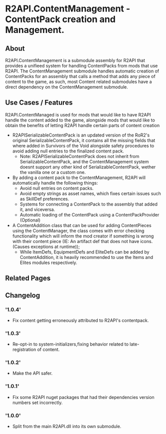 # R2API.ContentManagement - ContentPack creation and Management.

## About

R2API.ContentManagement is a submodule assembly for R2API that provides a unifieed system for handling ContentPacks from mods that use R2API.
The ContentManagement submodule handles automatic creation of ContentPacks for an assembly that calls a method that adds any piece of content to the game, as such, most Content related submodules have a direct dependency on the ContentManagement submodule.

## Use Cases / Features

R2API.ContentManaged is used for mods that would like to have R2API handle the content added to the game, alongside mods that would like to obtain the benefits of letting R2API handle certain parts of content creation

* R2APISerializableContentPack is an updated version of the RoR2's original SerializableContentPack, it contains all the missing fields that where added in Survivors of the Void alongside safety procedures to avoid adding null entries to the finalized content pack.
    * Note: R2APISerializableContentPack does not inherit from SerializableContentPack, and the ContentManagement system doesnt support any other kind of SerializableContentPack, wether the vanilla one or a custom one.
* By adding a content pack to the ContentManagement, R2API will automatically handle the following things:
    * Avoid null entries on content packs.
    * Avoid empty strings as asset names, which fixes certain issues such as SkillDef preferences.
    * Systems for connecting a ContentPack to the assembly that added it, and viceversa.
    * Automatic loading of the ContentPack using a ContentPackProvider (Optional)
* A ContentAddition class that can be used for adding ContentPieces using the ContentManager, the class comes with error checking functionality which will inform the mod creator if something is wrong with their content piece (IE: An artifact def that does not have icons. (Causes exceptions at runtime));
    * While ItemDefs, EquipmentDefs and EliteDefs can be added by ContentAddition, it is heavily recommended to use the Items and Elites modules respectively.

## Related Pages

## Changelog

### '1.0.4'
* Fix content getting erroneously attributed to R2API's contentpack.

### '1.0.3'
* Re-opt-in to system-initializers,fixing behavior related to late-registration of content.

### '1.0.2'
* Make the API safer.

### '1.0.1'
* Fix some R2API nuget packages that had their dependencies version numbers set incorrectly.

### '1.0.0'
* Split from the main R2API.dll into its own submodule.

